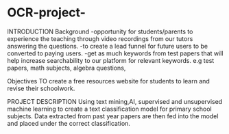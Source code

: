 # OCR-project-
INTRODUCTION
Background
-opportunity for students/parents to experience the teaching through video recordings from our tutors answering the questions.
-to create a lead funnel for future users to be converted to paying users.
-get as much keywords from test papers that will help increase searchability
 to our platform for relevant keywords. e.g test papers, math subjects, algebra questions, 

Objectives
TO create a free resources website for students to learn and revise their schoolwork. 

PROJECT DESCRIPTION
Using text mining,AI, supervised and unsupervised machine learning to create a text classification model for primary school subjects. Data extracted from past year papers are then fed into the model and placed under the correct classification. 

